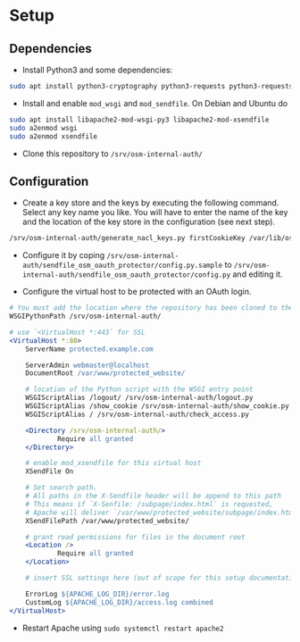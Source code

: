 # Setup

## Dependencies

* Install Python3 and some dependencies:

```sh
sudo apt install python3-cryptography python3-requests python3-requests-oauthlib python3-nacl
```

* Install and enable `mod_wsgi` and `mod_sendfile`. On Debian and Ubuntu do

```sh
sudo apt install libapache2-mod-wsgi-py3 libapache2-mod-xsendfile
sudo a2enmod wsgi
sudo a2enmod xsendfile
```

* Clone this repository to `/srv/osm-internal-auth/`


## Configuration

* Create a key store and the keys by executing the following command. Select any key name you like. You will have to enter the name of the key and the location of the key store in the configuration (see next step).

```sh
/srv/osm-internal-auth/generate_nacl_keys.py firstCookieKey /var/lib/osm-internal-auth/keys/
```

* Configure it by coping `/srv/osm-internal-auth/sendfile_osm_oauth_protector/config.py.sample` to `/srv/osm-internal-auth/sendfile_osm_oauth_protector/config.py`
and editing it.

* Configure the virtual host to be protected with an OAuth login. 

```apache
# You must add the location where the repository has been cloned to the Python search path
WSGIPythonPath /srv/osm-internal-auth/

# use `<VirtualHost *:443` for SSL
<VirtualHost *:80>
    ServerName protected.example.com

    ServerAdmin webmaster@localhost
    DocumentRoot /var/www/protected_website/

    # location of the Python script with the WSGI entry point
    WSGIScriptAlias /logout/ /srv/osm-internal-auth/logout.py
    WSGIScriptAlias /show_cookie /srv/osm-internal-auth/show_cookie.py
    WSGIScriptAlias / /srv/osm-internal-auth/check_access.py

    <Directory /srv/osm-internal-auth/>
            Require all granted
    </Directory>

    # enable mod_xsendfile for this virtual host
    XSendFile On

    # Set search path.
    # All paths in the X-Sendfile header will be append to this path
    # This means if `X-Senfile: /subpage/index.html` is requested,
    # Apache will deliver `/var/www/protected_website/subpage/index.html`.
    XSendFilePath /var/www/protected_website/

    # grant read permissions for files in the document root
    <Location />
            Require all granted
    </Location>

    # insert SSL settings here (out of scope for this setup documentation)

    ErrorLog ${APACHE_LOG_DIR}/error.log
    CustomLog ${APACHE_LOG_DIR}/access.log combined
</VirtualHost>
```

* Restart Apache using `sudo systemctl restart apache2`

